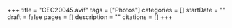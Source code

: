 +++
title = "CEC20045.avif"
tags = ["Photos"]
categories = []
startDate = ""
draft = false
pages = []
description = ""
citations = []
+++
